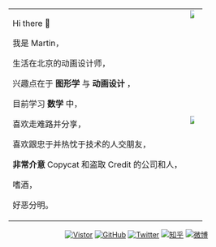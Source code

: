 ### 

<!--
**MartinRGB/martinrgb** is a ✨ _special_ ✨ repository because its `README.md` (this file) appears on your GitHub profile.

Here are some ideas to get you started:

- 🔭 I’m currently working on ...
- 🌱 I’m currently learning ...
- 👯 I’m looking to collaborate on ...
- 🤔 I’m looking for help with ...
- 💬 Ask me about ...
- 📫 How to reach me: ...
- 😄 Pronouns: ...
- ⚡ Fun fact: ...
![MartinRGB's github stats](https://github-readme-stats.vercel.app/api?username=martinrgb&show_icons=true)
![Top Langs](https://github-readme-stats.vercel.app/api/top-langs/?username=martinrgb&layout=compact)

-->


<table>
    <tbody>
        <tr>
            <td rowspan=4>
              
Hi there 👋

我是 Martin，

生活在北京的动画设计师，

兴趣点在于 __图形学__ 与 __动画设计__ ，

目前学习 __数学__ 中，

喜欢走难路并分享，

喜欢跟忠于并热忱于技术的人交朋友，

__非常介意__ Copycat 和盗取 Credit 的公司和人，

嗜酒，

好恶分明。
          </td>
            <td rowspan=2><img style="max-width: 50% !important;" src="https://github-readme-stats.vercel.app/api/top-langs/?username=martinrgb&card_width=495" /></td>
        </tr>
        <tr>
        </tr>
        <tr>
            <td rowspan=2><img style="max-width: 50% !important;" src="https://github-readme-stats.vercel.app/api?username=martinrgb&show_icons=true" /></td>
        </tr>
        <tr>
        </tr>
    </tbody>
</table>

<p align="center">
    <a href="https://github.com/martinrgb"><img src="https://visitor-badge.glitch.me/badge?page_id=martinrgb.martinrgb" alt="Vistor"></a>
	<a href="https://github.com/martinrgb"><img src="https://img.shields.io/github/followers/martinrgb?style=social" alt="GitHub"></a>
	<a href="https://twitter.com/qiuyinsen"><img src="https://img.shields.io/twitter/follow/qiuyinsen?label=follow&style=social" alt="Twitter"></a>
	<a href="https://www.zhihu.com/people/martinrgb"><img src="https://img.shields.io/badge/知乎--_.svg?style=social&logo=zhihu" alt="知乎"></a>
    <a href="https://weibo.com/1956547962"><img src="https://img.shields.io/badge/微博--_.svg?style=social&logo=sina-weibo" alt="微博"></a>
</p>
